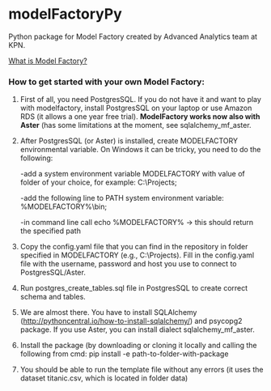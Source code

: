 # modelFactoryPy
Python package for Model Factory created by Advanced Analytics team at KPN.

[What is Model Factory?](https://gist.github.com/kpn-advanced-analytics/13477b6d419531bc7232ef4da1a4cda2)

### How to get started with your own Model Factory:

1) First of all, you need PostgresSQL. If you do not have it and want to play with modelfactory, install PostgresSQL on your laptop or use Amazon RDS (it allows a one year free trial). **ModelFactory works now also with Aster** (has some limitations at the moment, see sqlalchemy_mf_aster.

2) After PostgresSQL (or Aster) is installed, create MODELFACTORY environmental variable. On Windows it can be tricky, you need to do the following:
   
      -add a system environment variable MODELFACTORY with value of folder of your choice, for example: C:\Projects;
      
      -add the following line to PATH system environment variable: %MODELFACTORY%\bin;
      
      -in command line call echo %MODELFACTORY% -> this should return the specified path
      
3) Copy the config.yaml file that you can find in the repository in folder specified in MODELFACTORY (e.g., C:\Projects). Fill in the config.yaml file with the username, password and host you use to connect to PostgresSQL/Aster.

4) Run postgres_create_tables.sql file in PostgresSQL to create correct schema and tables.

5) We are almost there. You have to install SQLAlchemy (http://pythoncentral.io/how-to-install-sqlalchemy/) and psycopg2 package. If you use Aster, you can install dialect sqlalchemy_mf_aster.

6) Install the package (by downloading or cloning it locally and calling the following from cmd: pip install -e path-to-folder-with-package

7) You should be able to run the template file without any errors (it uses the dataset titanic.csv, which is located in folder data)
